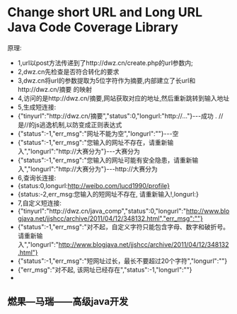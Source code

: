 Change short URL and Long URL Java Code Coverage Library
=================================

原理:
 * 1,url以post方法传递到了http://dwz.cn/create.php的url参数内;
 * 2,dwz.cn先检查是否符合转化的要求
 * 3,dwz.cn将url的参数提取为5位字符作为摘要,内部建立了长url和http://dwz.cn/摘要 的映射
 * 4,访问的是http://dwz.cn/摘要,网站获取对应的地址,然后重新跳转到输入地址
 * 5,生成短连接:
 *  {"tinyurl":"http:\/\/dwz.cn\/摘要","status":0,"longurl:"http://..."}---成功 . \/\/是//的js逃逸机制,以防变成正则表达式
 *  {"status":-1,"err_msg":"网址不能为空","longurl":""}---空
 *  {"status":-1,"err_msg":"您输入的网址不存在，请重新输入","longurl":"http://大赛分为"}---大赛分为
 *  {"status":-1,"err_msg":"您输入的网址可能有安全隐患，请重新输入","longurl":"http://大赛分为"}---http://大赛分为
 * 6,查询长连接:
 *  {status:0,longurl:http://weibo.com/lucd1990/profile}
 *  {status:-2,err_msg:您输入的短网址不存在, 请重新输入!,longurl:}
 * 7,自定义短连接:
 *  {"tinyurl":"http:\/\/dwz.cn\/java_comp","status":0,"longurl":"http://www.blogjava.net/jjshcc/archive/2011/04/12/348132.html","err_msg":""}
 *  {"status":-1,"err_msg":"对不起，自定义字符只能包含字母、数字和破折号。请重新输入","longurl":"http://www.blogjava.net/jjshcc/archive/2011/04/12/348132.html"}
 *  {"status":-1,"err_msg":"短网址过长，最长不要超过20个字符","longurl":""}
 *  {"err_msg":"对不起, 该网址已经存在","status":-1,"longurl":""}
 *
 燃果—马瑞——高级java开发
-------------------------------------------------------------------------
